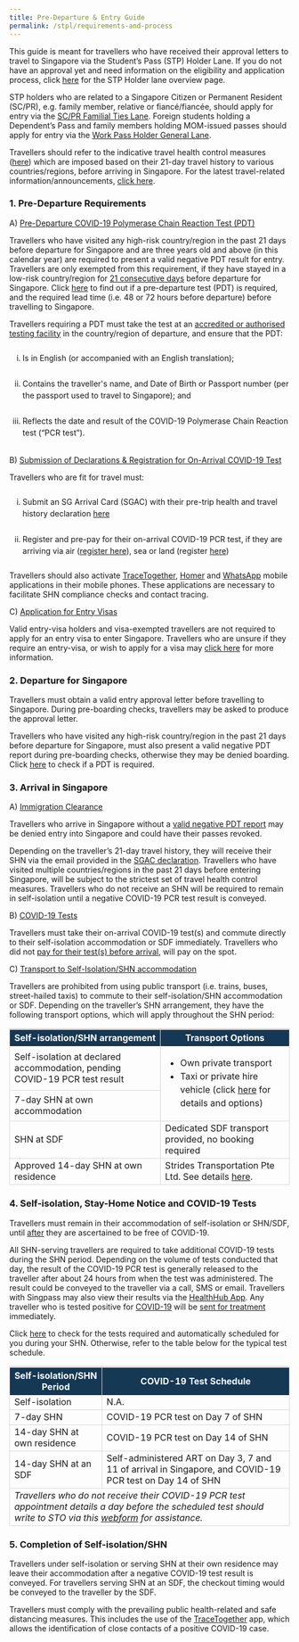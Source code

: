 ```yaml
---
title: Pre-Departure & Entry Guide
permalink: /stpl/requirements-and-process
---
```

This guide is meant for travellers who have received their approval letters to travel to Singapore via the Student’s Pass (STP) Holder Lane. If you do not have an approval yet and need information on the eligibility and application process, click <a href="/stpl/overview">here</a> for the STP Holder lane overview page. 

STP holders who are related to a Singapore Citizen or Permanent Resident (SC/PR), e.g. family member, relative or fiancé/fiancée, should apply for entry via the <a href="/scpr-familial-ties-lane/overview">SC/PR Familial Ties Lane</a>. Foreign students holding a Dependent’s Pass and family members holding MOM-issued passes should apply for entry via the <a href="/wphl/overview">Work Pass Holder General Lane</a>.

Travellers should refer to the indicative travel health control measures (<a href="/stpl/shn-and-swab-summary">here</a>) which are imposed based on their 21-day travel history to various countries/regions, before arriving in Singapore. For the latest travel-related information/announcements, <a href="/news-and-media/press-releases/">click here</a>.

<div id="PDT"></div>

### 1. Pre-Departure Requirements

A) <u>Pre-Departure COVID-19 Polymerase Chain Reaction Test (PDT)</u>
	
Travellers who have visited any high-risk country/region in the past 21 days before departure for Singapore and are three years old and above (in this calendar year) are required to present a valid negative PDT result for entry. Travellers are only exempted from this requirement, if they have stayed in a low-risk country/region for <u>21 consecutive days</u> before departure for Singapore. Click <a href="/stpl/shn-and-swab-summary">here</a> to find out if a pre-departure test (PDT) is required, and the required lead time (i.e. 48 or 72 hours before departure) before travelling to Singapore.

Travellers requiring a PDT must take the test at an <a href="https://www.moh.gov.sg/covid-19/accreditation-bodies-for-covid-19-testing">accredited or authorised testing facility</a> in the country/region of departure, and  ensure that the PDT:
<ol style="margin-top:20px; list-style-type: lower-roman;">
<li style="margin-top:25px; margin-bottom:0px; line-height:1.5;">Is in English (or accompanied with an English translation);</li>
<li style="margin-top:25px; margin-bottom:0px; line-height:1.5;">Contains the traveller's name, and Date of Birth or Passport number (per the passport used to travel to Singapore); and</li>
<li style="margin-top:25px; margin-bottom:30px; line-height:1.5;">Reflects the date and result of the COVID-19 Polymerase Chain Reaction test (“PCR test”).</li>
</ol>


B) <u>Submission of Declarations &amp; Registration for On-Arrival COVID-19 Test</u>

Travellers who are fit for travel must:


<div id="SGAC"></div>

<ol style="margin-top:25px; list-style-type: lower-roman;">
<li style="margin-top:25px; margin-bottom:0px; line-height:1.5;">Submit an SG Arrival Card (SGAC) with their pre-trip health and travel history declaration <a href="https://eservices.ica.gov.sg/sgarrivalcard/">here</a></li>
<li style="margin-top:25px; margin-bottom:25px; line-height:1.5;">Register and pre-pay for their on-arrival COVID-19 PCR test, if they are arriving via air (<a href="https://safetravel.changiairport.com/#/">register here</a>), sea or land (register <a href="https://t.2c2p.com/express/parkwayshenton">here</a>)</li>
</ol>

Travellers should also activate <a href="https://www.tracetogether.gov.sg/">TraceTogether</a>, <a href="https://www.homer.gov.sg/">Homer</a> and <a href="https://www.whatsapp.com/download">WhatsApp</a> mobile applications in their mobile phones. These applications are necessary to facilitate SHN compliance checks and contact tracing.

C) <u>Application for Entry Visas</u>

Valid entry-visa holders and visa-exempted travellers are not required to apply for an entry visa to enter Singapore. Travellers who are unsure if they require an entry-visa, or wish to apply for a visa may <a href="https://www.ica.gov.sg/enter-depart/entry_requirements/visa_requirements">click here</a> for more information.

### 2. Departure for Singapore

Travellers must obtain a valid entry approval letter before travelling to Singapore. During pre-boarding checks, travellers may be asked to produce the approval letter.

Travellers who have visited any high-risk country/region in the past 21 days before departure for Singapore, must also present a valid negative PDT report during pre-boarding checks, otherwise they may be denied boarding. Click <a href="/stpl/shn-and-swab-summary">here</a> to check if a PDT is required.

### 3. Arrival in Singapore

A) <u>Immigration Clearance</u>

Travellers who arrive in Singapore without a <a href="#PDT">valid negative PDT report</a> may be denied entry into Singapore and could have their passes revoked.

Depending on the traveller’s 21-day travel history, they will receive their SHN via the email provided in the <a href="#SGAC">SGAC declaration</a>. Travellers who have visited multiple countries/regions in the past 21 days before entering Singapore, will be subject to the strictest set of travel health control measures. Travellers who do not receive an SHN will be required to remain in self-isolation until a negative COVID-19 PCR test result is conveyed.

B) <u>COVID-19 Tests</u>

Travellers must take their on-arrival COVID-19 test(s) and commute directly to their self-isolation accommodation or SDF immediately. Travellers who did not <a href="#SGAC">pay for their test(s) before arrival</a>, will pay on the spot.

C) <u>Transport to Self-Isolation/SHN accommodation</u>

Travellers are prohibited from using public transport (i.e. trains, buses, street-hailed taxis) to commute to their self-isolation/SHN accommodation or SDF. Depending on the traveller’s SHN arrangement, they have the following transport options, which will apply throughout the SHN period:
<table>
<thead>
<tr>
<th style="border-top:3px solid #D8D8D8; border-left:1px solid #D8D8D8; border-right:1px solid #D8D8D8; background-color:#153855; color:white;">Self-isolation/SHN arrangement</th>
<th style="font-size:16px;border-top:3px solid #D8D8D8; border-left:1px solid #D8D8D8; border-right:1px solid #D8D8D8; background-color:#153855; color:white;">Transport Options</th>
</tr>
</thead>
<tbody>
<tr>
    <td style="border-left:1px solid #D8D8D8;border-bottom:1px solid #D8D8D8; border-right:1px solid #D8D8D8;">Self-isolation at declared accommodation, pending COVID-19 PCR test result</td>
    <td rowspan="2" style="border-right:1px solid #D8D8D8;border-bottom:1px solid #D8D8D8;">
<ul>
<li style="font-size:16px; line-height: 1.5;">Own private transport</li>
<li style="font-size:16px; line-height: 1.5;">Taxi or private hire vehicle (click <a href="https://safetravel.ica.gov.sg/health/faq#transport">here</a> for details and options)</li>
</ul>
 </td>
 </tr>
<tr>
<td style="border-left:1px solid #D8D8D8;border-bottom:1px solid #D8D8D8; border-right:1px solid #D8D8D8;">7-day SHN at own accommodation</td>
</tr>

<tr>
<td style="border-left:1px solid #D8D8D8;border-bottom:1px solid #D8D8D8; border-right:1px solid #D8D8D8;">SHN at SDF</td>
<td style="border-left:1px solid #D8D8D8;border-bottom:1px solid #D8D8D8; border-right:1px solid #D8D8D8;">Dedicated SDF transport provided, no booking required</td>
</tr>
<tr>
<td style="border-left:1px solid #D8D8D8;border-bottom:1px solid #D8D8D8; border-right:1px solid #D8D8D8;">Approved 14-day SHN at own residence</td>
<td style="border-left:1px solid #D8D8D8;border-bottom:1px solid #D8D8D8; border-right:1px solid #D8D8D8;">Strides Transportation Pte Ltd. See details <a href="/health/faq#transportQ3">here</a>. 
</td>
</tr>
</tbody>
</table>



### 4. Self-isolation, Stay-Home Notice and COVID-19 Tests

Travellers must remain in their accommodation of self-isolation or SHN/SDF, until <u>after</u> they are ascertained to be free of COVID-19.

All SHN-serving travellers are required to take additional COVID-19 tests during the SHN period. Depending on the volume of tests conducted that day, the result of the COVID-19 PCR test is generally released to the traveller after about 24 hours from when the test was administered. The result could be conveyed to the traveller via a call, SMS or email. Travellers with Singpass may also view their results via the <a href="https://www.healthhub.sg/HealtheServices">HealthHub App</a>. Any traveller who is tested positive for <a href="https://safetravel.ica.gov.sg/health/covid19-symptoms">COVID-19</a> will be <a href="/health/covidtreatment">sent for treatment</a> immediately. 

Click <a href="/stpl/shn-and-swab-summary">here</a> to check for the tests required and automatically scheduled for you during your SHN. Otherwise, refer to the table below for the typical test schedule.

<table>
<thead>
<tr>
<th style="border-top:3px solid #D8D8D8; border-left:1px solid #D8D8D8; border-right:1px solid #D8D8D8;background-color:#153855; color:white;;">Self-isolation/SHN Period</th>
<th style="font-size:16px;border-top:3px solid #D8D8D8; border-left:1px solid #D8D8D8; border-right:1px solid #D8D8D8;background-color:#153855; color:white;">COVID-19 Test Schedule</th>
</tr>
</thead>
<tbody>
<tr>
    <td style="border-left:1px solid #D8D8D8;border-bottom:1px solid #D8D8D8; border-right:1px solid #D8D8D8;">Self-isolation</td>
    <td style="border-right:1px solid #D8D8D8;border-bottom:1px solid #D8D8D8;">N.A.
 </td>
 </tr>
<tr>
	<td style="border-left:1px solid #D8D8D8;border-bottom:1px solid #D8D8D8; border-right:1px solid #D8D8D8;">7-day SHN</td>
	<td style="border-left:1px solid #D8D8D8;border-bottom:1px solid #D8D8D8; border-right:1px solid #D8D8D8;">COVID-19 PCR test on Day 7 of SHN</td>
</tr>
<tr>
	    <td style="border-left:1px solid #D8D8D8;border-bottom:1px solid #D8D8D8; border-right:1px solid #D8D8D8;">14-day SHN at own residence</td>
		<td style="border-left:1px solid #D8D8D8;border-bottom:1px solid #D8D8D8; border-right:1px solid #D8D8D8;">COVID-19 PCR test on Day 14 of SHN</td>
</tr>
	<tr>
		<td style="border-left:1px solid #D8D8D8;border-bottom:1px solid #D8D8D8; border-right:1px solid #D8D8D8;">14-day SHN at an SDF</td>
		<td style="border-left:1px solid #D8D8D8;border-bottom:1px solid #D8D8D8; border-right:1px solid #D8D8D8;">Self-administered ART on Day 3, 7 and 11 of arrival in Singapore, and COVID-19 PCR test on Day 14 of SHN</td>
</tr>
<tr>
	<td colspan="2" style="border-left:1px solid #D8D8D8;border-bottom:1px solid #D8D8D8; border-right:1px solid #D8D8D8; font-size:16px;"><i>Travellers who do not receive their COVID-19 PCR test appointment details a day before the scheduled test should write to STO via this <a href="https://go.gov.sg/sto-enquiry">webform</a> for assistance.</i></td> 
</tr>
</tbody>
</table>



	
### 5. Completion of Self-isolation/SHN

Travellers under self-isolation or serving SHN at their own residence may leave their accommodation after a negative COVID-19 test result is conveyed. For travellers serving SHN at an SDF, the checkout timing would be conveyed to the traveller by the SDF.

Travellers must comply with the prevailing public health-related and safe distancing measures. This includes the use of the <a href="https://www.tracetogether.gov.sg/">TraceTogether</a> app, which allows the identification of close contacts of a positive COVID-19 case.